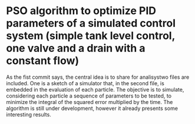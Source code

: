 # PSO algorithm to optimize PID parameters of a simulated control system (simple tank level control, one valve and a drain with a constant flow)

As the fist commit says, the central idea is to share for analisystwo files are included. 
One is a sketch of a simulator that, in the second file, is embedded in the evaluation of each particle. 
The objective is to simulate, considering each particle a sequence of parameters to be tested, to minimize the integral of the squared error multiplied by the time. 
The algorithm is still under development, however it already presents some interesting results.
